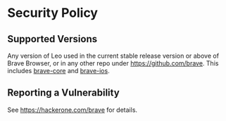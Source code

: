 # Security Policy

## Supported Versions

Any version of Leo used in the current stable release version or above of Brave Browser, or in any other repo under https://github.com/brave. This includes [brave-core](https://github.com/brave/brave-core) and [brave-ios](https://github.com/brave/brave-ios).

## Reporting a Vulnerability

See https://hackerone.com/brave for details.
